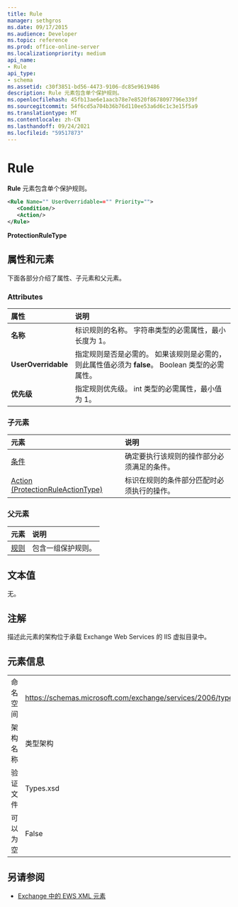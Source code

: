 ```yaml
---
title: Rule
manager: sethgros
ms.date: 09/17/2015
ms.audience: Developer
ms.topic: reference
ms.prod: office-online-server
ms.localizationpriority: medium
api_name:
- Rule
api_type:
- schema
ms.assetid: c30f3851-bd56-4473-9106-dc85e9619486
description: Rule 元素包含单个保护规则。
ms.openlocfilehash: 45fb13ae6e1aacb78e7e8520f8678097796e339f
ms.sourcegitcommit: 54f6cd5a704b36b76d110ee53a6d6c1c3e15f5a9
ms.translationtype: MT
ms.contentlocale: zh-CN
ms.lasthandoff: 09/24/2021
ms.locfileid: "59517873"
---
```

# <a name="rule"></a>Rule

**Rule** 元素包含单个保护规则。 
  
```XML
<Rule Name="" UserOverridable=="" Priority="">
   <Condition/>
   <Action/>
</Rule>
```

 **ProtectionRuleType**
## <a name="attributes-and-elements"></a>属性和元素

下面各部分介绍了属性、子元素和父元素。
  
### <a name="attributes"></a>Attributes

|**属性**|**说明**|
|:-----|:-----|
|**名称** <br/> |标识规则的名称。 字符串类型的必需属性，最小长度为 1。  <br/> |
|**UserOverridable** <br/> |指定规则是否是必需的。 如果该规则是必需的，则此属性值必须为 **false**。 Boolean 类型的必需属性。  <br/> |
|**优先级** <br/> |指定规则优先级。 int 类型的必需属性，最小值为 1。  <br/> |
   
### <a name="child-elements"></a>子元素

|**元素**|**说明**|
|:-----|:-----|
|[条件](condition.md) <br/> |确定要执行该规则的操作部分必须满足的条件。  <br/> |
|[Action (ProtectionRuleActionType)](action-protectionruleactiontype.md) <br/> |标识在规则的条件部分匹配时必须执行的操作。  <br/> |
   
### <a name="parent-elements"></a>父元素

|**元素**|**说明**|
|:-----|:-----|
|[规则 ](rules-ex15websvcsotherref.md) <br/> |包含一组保护规则。  <br/> |
   
## <a name="text-value"></a>文本值

无。
  
## <a name="remarks"></a>注解

描述此元素的架构位于承载 Exchange Web Services 的 IIS 虚拟目录中。
  
## <a name="element-information"></a>元素信息

|||
|:-----|:-----|
|命名空间  <br/> |https://schemas.microsoft.com/exchange/services/2006/types  <br/> |
|架构名称  <br/> |类型架构  <br/> |
|验证文件  <br/> |Types.xsd  <br/> |
|可以为空  <br/> |False  <br/> |
   
## <a name="see-also"></a>另请参阅



- [Exchange 中的 EWS XML 元素](ews-xml-elements-in-exchange.md)

